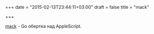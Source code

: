 +++
date = "2015-02-13T23:44:11+03:00"
draft = false
title = "mack"

+++

<p><a href="https://github.com/everdev/mack">mack</a>&nbsp;- Go обертка над&nbsp;AppleScript.</p>

